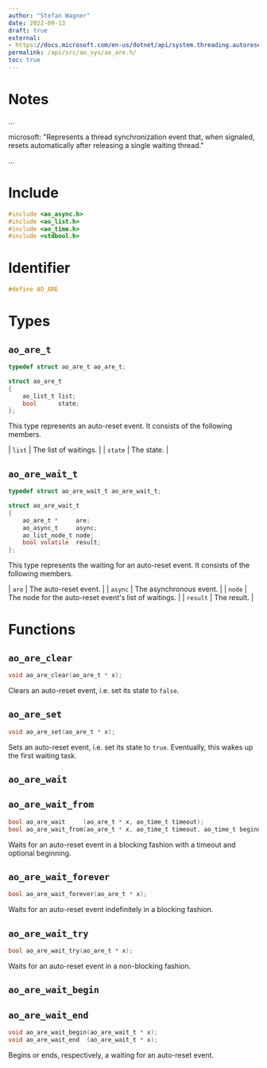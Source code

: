 ```yaml
---
author: "Stefan Wagner"
date: 2022-09-13
draft: true
external:
- https://docs.microsoft.com/en-us/dotnet/api/system.threading.autoresetevent : "AutoResetEvent"
permalink: /api/src/ao_sys/ao_are.h/
toc: true
---
```


# Notes

...

microsoft: "Represents a thread synchronization event that, when signaled, resets automatically after releasing a single waiting thread."

...

# Include

```c
#include <ao_async.h>
#include <ao_list.h>
#include <ao_time.h>
#include <stdbool.h>
```

# Identifier

```c
#define AO_ARE
```

# Types

## `ao_are_t`

```c
typedef struct ao_are_t ao_are_t;
```

```c
struct ao_are_t
{
    ao_list_t list;
    bool      state;
};
```

This type represents an auto-reset event. It consists of the following members.

| `list` | The list of waitings. |
| `state` | The state. |

## `ao_are_wait_t`

```c
typedef struct ao_are_wait_t ao_are_wait_t;
```

```c
struct ao_are_wait_t
{
    ao_are_t *     are;
    ao_async_t     async;
    ao_list_node_t node;
    bool volatile  result;
};
```

This type represents the waiting for an auto-reset event. It consists of the following members.

| `are` | The auto-reset event. |
| `async` | The asynchronous event. |
| `node` | The node for the auto-reset event's list of waitings. |
| `result` | The result. |

# Functions

## `ao_are_clear`

```c
void ao_are_clear(ao_are_t * x);
```

Clears an auto-reset event, i.e. set its state to `false`.

## `ao_are_set`

```c
void ao_are_set(ao_are_t * x);
```

Sets an auto-reset event, i.e. set its state to `true`. Eventually, this wakes up the first waiting task.

## `ao_are_wait`
## `ao_are_wait_from`

```c
bool ao_are_wait     (ao_are_t * x, ao_time_t timeout);
bool ao_are_wait_from(ao_are_t * x, ao_time_t timeout, ao_time_t beginning);
```

Waits for an auto-reset event in a blocking fashion with a timeout and optional beginning.

## `ao_are_wait_forever`

```c
bool ao_are_wait_forever(ao_are_t * x);
```

Waits for an auto-reset event indefinitely in a blocking fashion.

## `ao_are_wait_try`

```c
bool ao_are_wait_try(ao_are_t * x);
```

Waits for an auto-reset event in a non-blocking fashion.

## `ao_are_wait_begin`
## `ao_are_wait_end`

```c
void ao_are_wait_begin(ao_are_wait_t * x);
void ao_are_wait_end  (ao_are_wait_t * x);
```

Begins or ends, respectively, a waiting for an auto-reset event.
